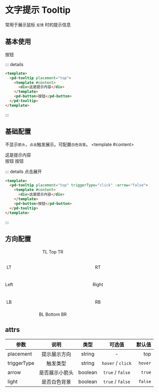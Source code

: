 # 文字提示 Tooltip

常用于展示鼠标 `反馈` 时的提示信息

## 基本使用

<pd-tooltip placement="top">
  <template #content>
    <div>这是提示内容</div>
  </template>
  <pd-button>按钮</pd-button>
</pd-tooltip>

::: details

```html
<template>
  <pd-tooltip placement="top">
    <template #content>
      <div>这是提示内容</div>
    </template>
    <pd-button>按钮</pd-button>
  </pd-tooltip>
</template>
```

:::

## 基础配置

不显示`箭头`，`点击`触发展示。可配置`白色背景`。
<pd-space>
<pd-tooltip placement="top" triggerType="click" :arrow="false">
<template #content>

<div>这是提示内容</div>
</template>
<pd-button>按钮</pd-button>
</pd-tooltip>

  <pd-tooltip placement="top" light triggerType="click" arrow>
    <template #content>
      <div>这是提示内容</div>
    </template>
    <pd-button>按钮</pd-button>
  </pd-tooltip>
</pd-space>

::: details 点击展开

```html
<template>
  <pd-tooltip placement="top" triggerType="click" :arrow="false">
    <template #content>
      <div>这是提示内容</div>
    </template>
    <pd-button>按钮</pd-button>
  </pd-tooltip>
</template>
```

:::

## 方向配置

<div class="box">

<div class="box1">
<pd-tooltip placement="left-start">
  <template #content>
    <div>文字提示</div>
  </template>
  <pd-button>LT</pd-button>
</pd-tooltip>
<pd-tooltip placement="left">
  <template #content>
    <div>文字提示</div>
  </template>
  <pd-button>Left</pd-button>
</pd-tooltip>
<pd-tooltip placement="left-end">
  <template #content>
    <div>文字提示</div>
  </template>
  <pd-button>LB</pd-button>
</pd-tooltip>
</div>

<div class="box2">
<div class="box2-top">
<pd-tooltip placement="top-start">
  <template #content>
    <div>文字提示</div>
  </template>
  <pd-button>TL</pd-button>
</pd-tooltip>
<pd-tooltip placement="top">
  <template #content>
    <div>文字提示</div>
  </template>
  <pd-button>Top</pd-button>
</pd-tooltip>
<pd-tooltip placement="top-end">
  <template #content>
    <div>文字提示</div>
  </template>
  <pd-button>TR</pd-button>
</pd-tooltip>
</div>
<div class="box2-bottom">
<pd-tooltip placement="bottom-start">
  <template #content>
    <div>文字提示</div>
  </template>
  <pd-button>BL</pd-button>
</pd-tooltip>
<pd-tooltip placement="bottom">
  <template #content>
    <div>文字提示</div>
  </template>
  <pd-button>Bottom</pd-button>
</pd-tooltip>
<pd-tooltip placement="bottom-end">
  <template #content>
    <div>文字提示</div>
  </template>
  <pd-button>BR</pd-button>
</pd-tooltip>
</div>
</div>
<div class="box1">
<pd-tooltip placement="right-start">
  <template #content>
    <div>文字提示</div>
  </template>
  <pd-button>RT</pd-button>
</pd-tooltip>
<pd-tooltip placement="right">
  <template #content>
    <div>文字提示</div>
  </template>
  <pd-button>Right</pd-button>
</pd-tooltip>
<pd-tooltip placement="right-end">
  <template #content>
    <div>文字提示</div>
  </template>
  <pd-button>RB</pd-button>
</pd-tooltip>
</div>

</div>

## attrs

| 参数        |      说明      |  类型   |      可选值       |  默认值 |
| ----------- | :------------: | :-----: | :---------------: | ------: |
| placement   |  提示展示方向  | string  |         -         |     top |
| triggerType |    触发类型    | string  | `hover` / `click` | `hover` |
| arrow       | 是否展示小箭头 | boolean | `true` / `false`  |  `true` |
| light       |  是否白色背景  | boolean | `true` / `false`  | `false` |

<style>
  .box {
    display: flex;
    margin-top: 40px;
  }
  .box1 {
    height: 130px;
    margin-top: 30px;
    display: flex;
    flex-direction: column;
    align-items: center;
    justify-content: space-between;
  }
  .box2 {
    width: 260px;
    height: 220px;
    margin-top: -20px;
    display: flex;
    flex-direction: column;
    align-items: center;
    justify-content: space-between;
  }
  .box2-top {
  }
  .box2-bottom {
    margin-top: 40px;
  }
  .box3 {
    width: 100px;
    display: flex;
    align-items: center;
  }
</style>
